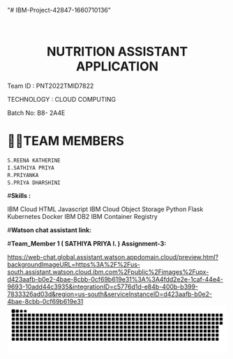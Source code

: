 "# IBM-Project-42847-1660710136" 
<div align="center">


<!-- PROJECT LOGO -->

<br />

  
                   

  </div> 
  
  <div align="center">
  
 # **NUTRITION ASSISTANT APPLICATION**      
   </div> 

Team ID : PNT2022TMID7822 

TECHNOLOGY : CLOUD COMPUTING  





Batch No: B8- 2A4E

# **👩‍👦TEAM MEMBERS**
```html
S.REENA KATHERINE 
I.SATHIYA PRIYA
R.PRIYANKA
S.PRIYA DHARSHINI
```

#**Skills :**

IBM Cloud HTML Javascript IBM Cloud Object Storage Python Flask Kubernetes Docker IBM DB2 IBM Container Registry

#**Watson chat assistant link:**

#**Team_Member 1 ( SATHIYA PRIYA I. ) Assignment-3:**

https://web-chat.global.assistant.watson.appdomain.cloud/preview.html?backgroundImageURL=https%3A%2F%2Fus-south.assistant.watson.cloud.ibm.com%2Fpublic%2Fimages%2Fupx-d423aafb-b0e2-4bae-8cbb-0cf69b619e31%3A%3A4fdd2e2e-1caf-44e4-9693-10add44c3935&integrationID=c5776d1d-e84b-400b-b399-7833326ad03d&region=us-south&serviceInstanceID=d423aafb-b0e2-4bae-8cbb-0cf69b619e31
![Snake animation](https://github.com/gogulkrish/snak-/blob/main/rafaballerini-output/github-contribution-grid-snake.svg)

<!-- MARKDOWN LINKS & IMAGES -->
<!-- https://www.markdownguide.org/basic-syntax/#reference-style-links -->
[contributors-shield]: https://img.shields.io/github/contributors/IBM-EPBL/IBM-Project-35221-1660282887.svg?style=for-the-badge
[contributors-url]:https://github.com/IBM-EPBL/IBM-Project-35221-1660282887/graphs/contributors
[forks-shield]: https://img.shields.io/github/forks/IBM-EPBL/IBM-Project-35221-1660282887.svg?style=for-the-badge
[forks-url]:https://github.com/IBM-EPBL/IBM-Project-35221-1660282887/network/members
[stars-shield]: https://img.shields.io/github/stars/IBM-EPBL/IBM-Project-35221-1660282887.svg?style=for-the-badge
[stars-url]:https://github.com/IBM-EPBL/IBM-Project-35221-1660282887/stargazers
